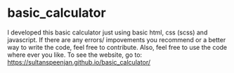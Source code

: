# basic_calculator
I developed this basic calculator just using basic html, css (scss) and javascript. If there are any errors/ impovements you recommend or a better way to write the code, feel free to contribute. Also, feel free to use the code where ever you like. 
To see the website, go to: https://sultanspeenjan.github.io/basic_calculator/
